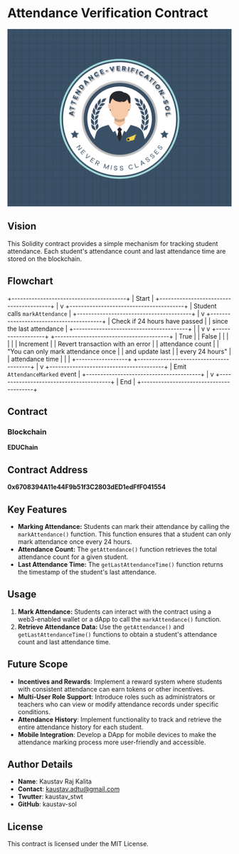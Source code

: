 # Attendance Verification Contract
![Project Logo](logo.png)

## Vision

This Solidity contract provides a simple mechanism for tracking student attendance. Each student's attendance count and last attendance time are stored on the blockchain.

## Flowchart

+----------------------------------------+
| Start                                  |
+----------------------------------------+
              |
              v
+----------------------------------------+
| Student calls `markAttendance`         |
+----------------------------------------+
              |
              v
+----------------------------------------+
| Check if 24 hours have passed          |
| since the last attendance              |
+----------------------------------------+
        |               |
        v               v
+------------------+    +----------------------------------------+
| True             |    | False                                  |
|                  |    |                                        |
| Increment        |    | Revert transaction with an error       |
| attendance count |    | "You can only mark attendance once     |
| and update last  |    | every 24 hours"                        |
| attendance time  |    |                                        |
+------------------+    +----------------------------------------+
              |
              v
+----------------------------------------+
| Emit `AttendanceMarked` event          |
+----------------------------------------+
              |
              v
+----------------------------------------+
| End                                    |
+----------------------------------------+


## Contract

### Blockchain
**EDUChain**

## Contract Address
**0x6708394A11e44F9b51f3C2803dED1edFfF041554**

## Key Features

- **Marking Attendance:** Students can mark their attendance by calling the `markAttendance()` function. This function ensures that a student can only mark attendance once every 24 hours.
- **Attendance Count:** The `getAttendance()` function retrieves the total attendance count for a given student.
- **Last Attendance Time:** The `getLastAttendanceTime()` function returns the timestamp of the student's last attendance.

## Usage

1. **Mark Attendance:** Students can interact with the contract using a web3-enabled wallet or a dApp to call the `markAttendance()` function.
2. **Retrieve Attendance Data:** Use the `getAttendance()` and `getLastAttendanceTime()` functions to obtain a student's attendance count and last attendance time.

## Future Scope
- **Incentives and Rewards**: Implement a reward system where students with consistent attendance can earn tokens or other incentives.
- **Multi-User Role Support**: Introduce roles such as administrators or teachers who can view or modify attendance records under specific conditions.
- **Attendance History**: Implement functionality to track and retrieve the entire attendance history for each student.
- **Mobile Integration**: Develop a DApp for mobile devices to make the attendance marking process more user-friendly and accessible.

## Author Details
- **Name**: Kaustav Raj Kalita
- **Contact**: kaustav.adtu@gmail.com
- **Twutter**: kaustav_stwt
- **GitHub**: kaustav-sol

## License

This contract is licensed under the MIT License.
